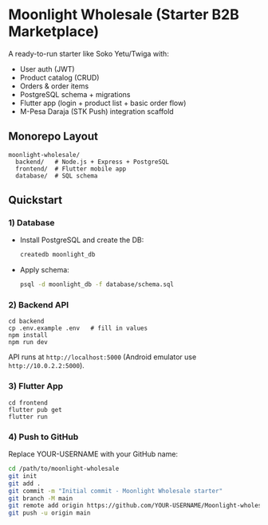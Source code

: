 # Moonlight Wholesale (Starter B2B Marketplace)

A ready-to-run starter like Soko Yetu/Twiga with:

- User auth (JWT)
- Product catalog (CRUD)
- Orders & order items
- PostgreSQL schema + migrations
- Flutter app (login + product list + basic order flow)
- M-Pesa Daraja (STK Push) integration scaffold

## Monorepo Layout
```
moonlight-wholesale/
  backend/   # Node.js + Express + PostgreSQL
  frontend/  # Flutter mobile app
  database/  # SQL schema
```

## Quickstart

### 1) Database
- Install PostgreSQL and create the DB:
  ```bash
  createdb moonlight_db
  ```
- Apply schema:
  ```bash
  psql -d moonlight_db -f database/schema.sql
  ```

### 2) Backend API
```
cd backend
cp .env.example .env   # fill in values
npm install
npm run dev
```
API runs at `http://localhost:5000` (Android emulator use `http://10.0.2.2:5000`).

### 3) Flutter App
```
cd frontend
flutter pub get
flutter run
```

### 4) Push to GitHub
Replace YOUR-USERNAME with your GitHub name:
```bash
cd /path/to/moonlight-wholesale
git init
git add .
git commit -m "Initial commit - Moonlight Wholesale starter"
git branch -M main
git remote add origin https://github.com/YOUR-USERNAME/Moonlight-wholesale-.git
git push -u origin main
```
